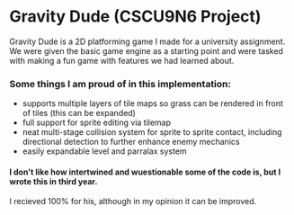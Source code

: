 # Gravity Dude (CSCU9N6 Project)

Gravity Dude is a 2D platforming game I made for a university assignment. We were given the basic game engine as a starting point and were tasked with making a fun game with features we had learned about.

### Some things I am proud of in this implementation:
- supports multiple layers of tile maps so grass can be rendered in front of tiles (this can be expanded)
- full support for sprite editing via tilemap
- neat multi-stage collision system for sprite to sprite contact, including directional detection to further enhance enemy mechanics
- easily expandable level and parralax system

#### I don't like how intertwined and wuestionable some of the code is, but I wrote this in third year.
I recieved 100% for his, although in my opinion it can be improved.
